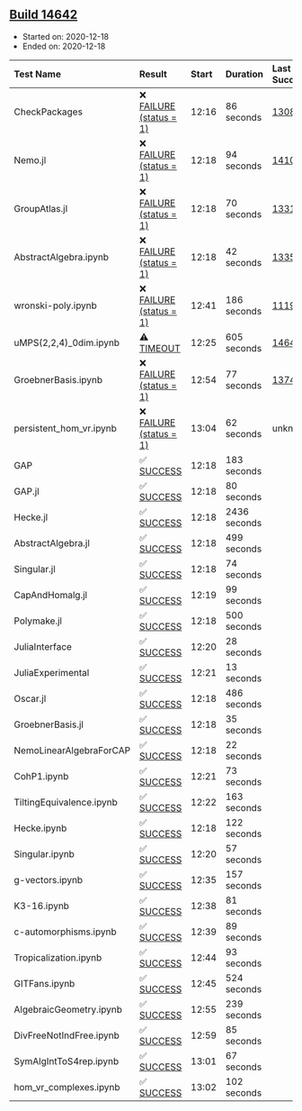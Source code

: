 ## [Build 14642](https://oscarci.mathematik.uni-kl.de/job/oscar/14642/)

* Started on: 2020-12-18
* Ended on: 2020-12-18

| Test Name    | Result | Start | Duration | Last Success | First Failure |
|:-------------|:-------|:------|:---------|:-------------|:--------------|
| CheckPackages | ❌ [FAILURE (status = 1)](https://oscarci.mathematik.uni-kl.de/job/oscar/14642/artifact/logs/build-14642/CheckPackages.log) | 12:16 | 86 seconds | [13085](https://oscarci.mathematik.uni-kl.de/job/oscar/13085/) | [13086](https://oscarci.mathematik.uni-kl.de/job/oscar/13086/) |
| Nemo.jl | ❌ [FAILURE (status = 1)](https://oscarci.mathematik.uni-kl.de/job/oscar/14642/artifact/logs/build-14642/Nemo.jl.log) | 12:18 | 94 seconds | [14101](https://oscarci.mathematik.uni-kl.de/job/oscar/14101/) | [14102](https://oscarci.mathematik.uni-kl.de/job/oscar/14102/) |
| GroupAtlas.jl | ❌ [FAILURE (status = 1)](https://oscarci.mathematik.uni-kl.de/job/oscar/14642/artifact/logs/build-14642/GroupAtlas.jl.log) | 12:18 | 70 seconds | [13311](https://oscarci.mathematik.uni-kl.de/job/oscar/13311/) | [13312](https://oscarci.mathematik.uni-kl.de/job/oscar/13312/) |
| AbstractAlgebra.ipynb | ❌ [FAILURE (status = 1)](https://oscarci.mathematik.uni-kl.de/job/oscar/14642/artifact/logs/build-14642/AbstractAlgebra.ipynb.log) | 12:18 | 42 seconds | [13355](https://oscarci.mathematik.uni-kl.de/job/oscar/13355/) | [13356](https://oscarci.mathematik.uni-kl.de/job/oscar/13356/) |
| wronski-poly.ipynb | ❌ [FAILURE (status = 1)](https://oscarci.mathematik.uni-kl.de/job/oscar/14642/artifact/logs/build-14642/wronski-poly.ipynb.log) | 12:41 | 186 seconds | [11192](https://oscarci.mathematik.uni-kl.de/job/oscar/11192/) | [11193](https://oscarci.mathematik.uni-kl.de/job/oscar/11193/) |
| uMPS(2,2,4)_0dim.ipynb | ⚠ [TIMEOUT](https://oscarci.mathematik.uni-kl.de/job/oscar/14642/artifact/logs/build-14642/uMPS-2-2-4-_0dim.ipynb.log) | 12:25 | 605 seconds | [14641](https://oscarci.mathematik.uni-kl.de/job/oscar/14641/) | [14642](https://oscarci.mathematik.uni-kl.de/job/oscar/14642/) |
| GroebnerBasis.ipynb | ❌ [FAILURE (status = 1)](https://oscarci.mathematik.uni-kl.de/job/oscar/14642/artifact/logs/build-14642/GroebnerBasis.ipynb.log) | 12:54 | 77 seconds | [13748](https://oscarci.mathematik.uni-kl.de/job/oscar/13748/) | [13749](https://oscarci.mathematik.uni-kl.de/job/oscar/13749/) |
| persistent_hom_vr.ipynb | ❌ [FAILURE (status = 1)](https://oscarci.mathematik.uni-kl.de/job/oscar/14642/artifact/logs/build-14642/persistent_hom_vr.ipynb.log) | 13:04 | 62 seconds | unknown | unknown |
| GAP | ✅ [SUCCESS](https://oscarci.mathematik.uni-kl.de/job/oscar/14642/artifact/logs/build-14642/GAP.log) | 12:18 | 183 seconds |  |  |
| GAP.jl | ✅ [SUCCESS](https://oscarci.mathematik.uni-kl.de/job/oscar/14642/artifact/logs/build-14642/GAP.jl.log) | 12:18 | 80 seconds |  |  |
| Hecke.jl | ✅ [SUCCESS](https://oscarci.mathematik.uni-kl.de/job/oscar/14642/artifact/logs/build-14642/Hecke.jl.log) | 12:18 | 2436 seconds |  |  |
| AbstractAlgebra.jl | ✅ [SUCCESS](https://oscarci.mathematik.uni-kl.de/job/oscar/14642/artifact/logs/build-14642/AbstractAlgebra.jl.log) | 12:18 | 499 seconds |  |  |
| Singular.jl | ✅ [SUCCESS](https://oscarci.mathematik.uni-kl.de/job/oscar/14642/artifact/logs/build-14642/Singular.jl.log) | 12:18 | 74 seconds |  |  |
| CapAndHomalg.jl | ✅ [SUCCESS](https://oscarci.mathematik.uni-kl.de/job/oscar/14642/artifact/logs/build-14642/CapAndHomalg.jl.log) | 12:19 | 99 seconds |  |  |
| Polymake.jl | ✅ [SUCCESS](https://oscarci.mathematik.uni-kl.de/job/oscar/14642/artifact/logs/build-14642/Polymake.jl.log) | 12:18 | 500 seconds |  |  |
| JuliaInterface | ✅ [SUCCESS](https://oscarci.mathematik.uni-kl.de/job/oscar/14642/artifact/logs/build-14642/JuliaInterface.log) | 12:20 | 28 seconds |  |  |
| JuliaExperimental | ✅ [SUCCESS](https://oscarci.mathematik.uni-kl.de/job/oscar/14642/artifact/logs/build-14642/JuliaExperimental.log) | 12:21 | 13 seconds |  |  |
| Oscar.jl | ✅ [SUCCESS](https://oscarci.mathematik.uni-kl.de/job/oscar/14642/artifact/logs/build-14642/Oscar.jl.log) | 12:18 | 486 seconds |  |  |
| GroebnerBasis.jl | ✅ [SUCCESS](https://oscarci.mathematik.uni-kl.de/job/oscar/14642/artifact/logs/build-14642/GroebnerBasis.jl.log) | 12:18 | 35 seconds |  |  |
| NemoLinearAlgebraForCAP | ✅ [SUCCESS](https://oscarci.mathematik.uni-kl.de/job/oscar/14642/artifact/logs/build-14642/NemoLinearAlgebraForCAP.log) | 12:18 | 22 seconds |  |  |
| CohP1.ipynb | ✅ [SUCCESS](https://oscarci.mathematik.uni-kl.de/job/oscar/14642/artifact/logs/build-14642/CohP1.ipynb.log) | 12:21 | 73 seconds |  |  |
| TiltingEquivalence.ipynb | ✅ [SUCCESS](https://oscarci.mathematik.uni-kl.de/job/oscar/14642/artifact/logs/build-14642/TiltingEquivalence.ipynb.log) | 12:22 | 163 seconds |  |  |
| Hecke.ipynb | ✅ [SUCCESS](https://oscarci.mathematik.uni-kl.de/job/oscar/14642/artifact/logs/build-14642/Hecke.ipynb.log) | 12:18 | 122 seconds |  |  |
| Singular.ipynb | ✅ [SUCCESS](https://oscarci.mathematik.uni-kl.de/job/oscar/14642/artifact/logs/build-14642/Singular.ipynb.log) | 12:20 | 57 seconds |  |  |
| g-vectors.ipynb | ✅ [SUCCESS](https://oscarci.mathematik.uni-kl.de/job/oscar/14642/artifact/logs/build-14642/g-vectors.ipynb.log) | 12:35 | 157 seconds |  |  |
| K3-16.ipynb | ✅ [SUCCESS](https://oscarci.mathematik.uni-kl.de/job/oscar/14642/artifact/logs/build-14642/K3-16.ipynb.log) | 12:38 | 81 seconds |  |  |
| c-automorphisms.ipynb | ✅ [SUCCESS](https://oscarci.mathematik.uni-kl.de/job/oscar/14642/artifact/logs/build-14642/c-automorphisms.ipynb.log) | 12:39 | 89 seconds |  |  |
| Tropicalization.ipynb | ✅ [SUCCESS](https://oscarci.mathematik.uni-kl.de/job/oscar/14642/artifact/logs/build-14642/Tropicalization.ipynb.log) | 12:44 | 93 seconds |  |  |
| GITFans.ipynb | ✅ [SUCCESS](https://oscarci.mathematik.uni-kl.de/job/oscar/14642/artifact/logs/build-14642/GITFans.ipynb.log) | 12:45 | 524 seconds |  |  |
| AlgebraicGeometry.ipynb | ✅ [SUCCESS](https://oscarci.mathematik.uni-kl.de/job/oscar/14642/artifact/logs/build-14642/AlgebraicGeometry.ipynb.log) | 12:55 | 239 seconds |  |  |
| DivFreeNotIndFree.ipynb | ✅ [SUCCESS](https://oscarci.mathematik.uni-kl.de/job/oscar/14642/artifact/logs/build-14642/DivFreeNotIndFree.ipynb.log) | 12:59 | 85 seconds |  |  |
| SymAlgIntToS4rep.ipynb | ✅ [SUCCESS](https://oscarci.mathematik.uni-kl.de/job/oscar/14642/artifact/logs/build-14642/SymAlgIntToS4rep.ipynb.log) | 13:01 | 67 seconds |  |  |
| hom_vr_complexes.ipynb | ✅ [SUCCESS](https://oscarci.mathematik.uni-kl.de/job/oscar/14642/artifact/logs/build-14642/hom_vr_complexes.ipynb.log) | 13:02 | 102 seconds |  |  |
